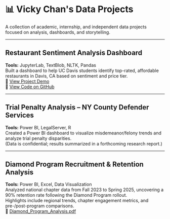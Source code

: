 # 📊 Vicky Chan's Data Projects

A collection of academic, internship, and independent data projects focused on analysis, dashboards, and storytelling.

---

## Restaurant Sentiment Analysis Dashboard  
**Tools:** JupyterLab, TextBlob, NLTK, Pandas  
Built a dashboard to help UC Davis students identify top-rated, affordable restaurants in Davis, CA based on sentiment and price tier.  
🔗 [View Project Demo](https://vckchan.github.io/restaurant-analysis/)  
🔗 [View Code on GitHub](https://github.com/vckchan/restaurant-analysis)

---

## Trial Penalty Analysis – NY County Defender Services
**Tools:** Power BI, LegalServer, R  
Created a Power BI dashboard to visualize misdemeanor/felony trends and analyze trial penalty disparities.  
(Data is confidential; results summarized in a forthcoming research report.)

---

## Diamond Program Recruitment & Retention Analysis  
**Tools:** Power BI, Excel, Data Visualization  
Analyzed national chapter data from Fall 2023 to Spring 2025, uncovering a 90% retention rate following the Diamond Program rollout.  
Highlights include regional trends, chapter engagement metrics, and pre-/post-program comparisons.  
📄 [Diamond_Program_Analysis.pdf](Diamond_Program_Analysis.pdf)

